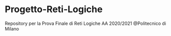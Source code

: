 # Progetto-Reti-Logiche
Repository per la Prova Finale di Reti Logiche AA 2020/2021 @Politecnico di Milano
